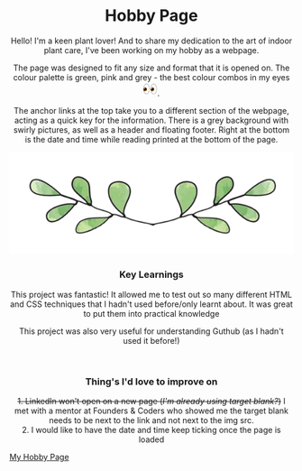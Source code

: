 <h1 align = "center">Hobby Page</h1> 


<p align = "center">Hello! I'm a keen plant lover! And to share my dedication to the art of indoor plant care, I've been working on my hobby as a webpage. </p>

<p align = "center">The page was designed to fit any size and format that it is opened on. The colour palette is green, pink and grey - the best colour combos in my eyes <img src="picture/eyes_1f440.png" width="25" height="25">.</p>

<p align = "center">The anchor links at the top take you to a different section of the webpage, acting as a quick key for the information. There is a grey background with swirly pictures, as well as a header and floating footer. Right at the bottom is the date and time while reading printed at the bottom of the page.</p>

<p align = "center"><img src="picture/divide.png" width="600"></p>

<h3 align = "center"><b>Key Learnings</h3></b>
<p align = "center">This project was fantastic! It allowed me to test out so many different HTML and CSS techniques that I hadn't used before/only learnt about. It was great to put them into practical knowledge</p>

<p align = "center">This project was also very useful for understanding Guthub (as I hadn't used it before!)</p><br>

<h3 align = "center"><b>Thing's I'd love to improve on</h3></b>
<p align = "center"><del> 1. LinkedIn won't open on a new page (<em>I'm already using target blank?</em>)</del> I met with a mentor at Founders & Coders who showed me the target blank needs to be next to the link and not next to the img src. <br>
2. I would like to have the date and time keep ticking once the page is loaded</p>


[My Hobby Page](https://rebekaheast.github.io/Hobby-Page/ "Plant Care Page")
